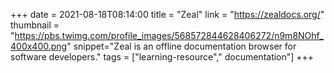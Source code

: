 +++
date = 2021-08-18T08:14:00
title = "Zeal"
link = "https://zealdocs.org/"
thumbnail = "https://pbs.twimg.com/profile_images/568572844628406272/n9m8NOhf_400x400.png"
snippet="Zeal is an offline documentation browser for software developers."
tags = ["learning-resource"," documentation"]
+++
